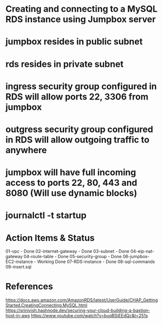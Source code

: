 # Creating and connecting to a MySQL RDS instance using Jumpbox server
# jumpbox resides in public subnet
# rds resides in private subnet
# ingress security group configured in RDS will allow ports 22, 3306 from jumpbox
# outgress security group configured in RDS will allow outgoing traffic to anywhere
# jumpbox will have full incoming access to ports 22, 80, 443 and 8080 (Will use dynamic blocks) 


# journalctl -t startup

# Action Items & Status

01-vpc - Done
02-internet-gateway - Done
03-subnet - Done
04-eip-nat-gateway
04-route-table - Done
05-security-group - Done
06-jumpbox-EC2-instance - Working Done
07-RDS-instance - Done
08-sql-commands
09-insert.sql

# References
https://docs.aws.amazon.com/AmazonRDS/latest/UserGuide/CHAP_GettingStarted.CreatingConnecting.MySQL.html
https://srinivish.hashnode.dev/securing-your-cloud-building-a-bastion-host-in-aws
https://www.youtube.com/watch?v=buqBSiEEdQc&t=251s
